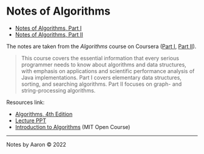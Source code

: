 # Notes of Algorithms

- [Notes of Algorithms, Part I](part-I/readme.md)
- [Notes of Algorithms, Part II](part-II/readme.md)

The notes are taken from the *Algorithms* course on Coursera ([Part I](https://www.coursera.org/learn/algorithms-part1), [Part II](https://www.coursera.org/learn/algorithms-part2)).

> This course covers the essential information that every serious programmer needs to know about algorithms and data structures, with emphasis on applications and scientific performance analysis of Java implementations. Part I covers elementary data structures, sorting, and searching algorithms. Part II focuses on graph- and string-processing algorithms.

Resources link:
- [Algorithms, 4th Edition](https://algs4.cs.princeton.edu/home/)
- [Lecture PPT](https://algs4.cs.princeton.edu/lectures/)
- [Introduction to Algorithms](https://ocw.mit.edu/courses/6-006-introduction-to-algorithms-fall-2011/) (MIT Open Course)



---
Notes by Aaron © 2022
